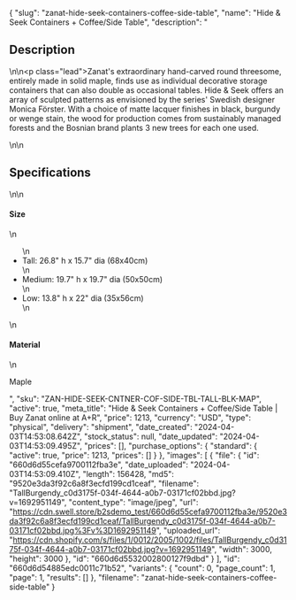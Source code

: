 {
  "slug": "zanat-hide-seek-containers-coffee-side-table",
  "name": "Hide & Seek Containers + Coffee/Side Table",
  "description": "<h2>Description</h2>\n<!-- split -->\n<p class=\"lead\">Zanat's extraordinary hand-carved round threesome, entirely made in solid maple, finds use as individual decorative storage containers that can also double as occasional tables. Hide &amp; Seek offers an array of sculpted patterns as envisioned by the series' Swedish designer Monica Förster. With a choice of matte lacquer finishes in black, burgundy or wenge stain, the wood for production comes from sustainably managed forests and the Bosnian brand plants 3 new trees for each one used.</p>\n<!-- split -->\n<h2>Specifications</h2>\n<!-- split -->\n<h4>Size</h4>\n<ul>\n<li>Tall: 26.8\" h x 15.7\" dia (68x40cm)</li>\n<li>Medium: 19.7\" h x 19.7\" dia (50x50cm)</li>\n<li>Low: 13.8\" h x 22\" dia (35x56cm)</li>\n</ul>\n<h4>Material</h4>\n<p>Maple</p>",
  "sku": "ZAN-HIDE-SEEK-CNTNER-COF-SIDE-TBL-TALL-BLK-MAP",
  "active": true,
  "meta_title": "Hide & Seek Containers + Coffee/Side Table | Buy Zanat online at A+R",
  "price": 1213,
  "currency": "USD",
  "type": "physical",
  "delivery": "shipment",
  "date_created": "2024-04-03T14:53:08.642Z",
  "stock_status": null,
  "date_updated": "2024-04-03T14:53:09.495Z",
  "prices": [],
  "purchase_options": {
    "standard": {
      "active": true,
      "price": 1213,
      "prices": []
    }
  },
  "images": [
    {
      "file": {
        "id": "660d6d55cefa9700112fba3e",
        "date_uploaded": "2024-04-03T14:53:09.410Z",
        "length": 156428,
        "md5": "9520e3da3f92c6a8f3ecfd199cd1ceaf",
        "filename": "TallBurgendy_c0d3175f-034f-4644-a0b7-03171cf02bbd.jpg?v=1692951149",
        "content_type": "image/jpeg",
        "url": "https://cdn.swell.store/b2sdemo_test/660d6d55cefa9700112fba3e/9520e3da3f92c6a8f3ecfd199cd1ceaf/TallBurgendy_c0d3175f-034f-4644-a0b7-03171cf02bbd.jpg%3Fv%3D1692951149",
        "uploaded_url": "https://cdn.shopify.com/s/files/1/0012/2005/1002/files/TallBurgendy_c0d3175f-034f-4644-a0b7-03171cf02bbd.jpg?v=1692951149",
        "width": 3000,
        "height": 3000
      },
      "id": "660d6d5532002800127f9dbd"
    }
  ],
  "id": "660d6d54885edc0011c71b52",
  "variants": {
    "count": 0,
    "page_count": 1,
    "page": 1,
    "results": []
  },
  "filename": "zanat-hide-seek-containers-coffee-side-table"
}